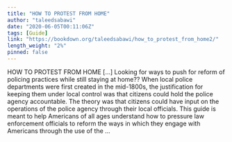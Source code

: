 ```yaml
---
title: "HOW TO PROTEST FROM HOME"
author: "taleedsabawi"
date: "2020-06-05T00:11:06Z"
tags: [Guide]
link: "https://bookdown.org/taleedsabawi/how_to_protest_from_home2/"
length_weight: "2%"
pinned: false
---
```


HOW TO PROTEST FROM HOME [...] Looking for ways to push for reform of policing practices while still staying at home?? When local police departments were first created in the mid-1800s, the justification for keeping them under local control was that citizens could hold the police agency accountable. The theory was that citizens could have input on the operations of the police agency through their local officials. This guide is meant to help Americans of all ages understand how to pressure law enforcement officials to reform the ways in which they engage with Americans through the use of the ...
